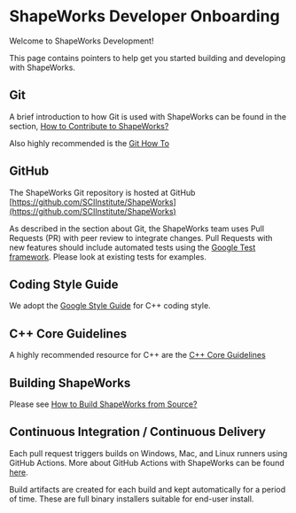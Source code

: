 # ShapeWorks Developer Onboarding

Welcome to ShapeWorks Development!

This page contains pointers to help get you started building and developing with ShapeWorks.

## Git

A brief introduction to how Git is used with ShapeWorks can be found in the section, [How to Contribute to ShapeWorks?](contribute.md) 

Also highly recommended is the [Git How To](https://githowto.com)

## GitHub

The ShapeWorks Git repository is hosted at GitHub [https://github.com/SCIInstitute/ShapeWorks](https://github.com/SCIInstitute/ShapeWorks)

As described in the section about Git, the ShapeWorks team uses Pull Requests (PR) with peer review to integrate changes.  Pull Requests with new features should include automated tests using the [Google Test framework](https://google.github.io/googletest/).  Please look at existing tests for examples.

## Coding Style Guide

We adopt the [Google Style Guide](https://google.github.io/styleguide/cppguide.html) for C++ coding style.

## C++ Core Guidelines

A highly recommended resource for C++ are the [C++ Core Guidelines](https://isocpp.github.io/CppCoreGuidelines/CppCoreGuidelines)

## Building ShapeWorks

Please see [How to Build ShapeWorks from Source?](build.md)

## Continuous Integration / Continuous Delivery

Each pull request triggers builds on Windows, Mac, and Linux runners using GitHub Actions.  More about GitHub Actions with ShapeWorks can be found [here](gh-actions.md).

Build artifacts are created for each build and kept automatically for a period of time.  These are full binary installers suitable for end-user install.
